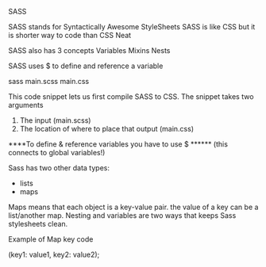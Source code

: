 SASS


SASS stands for Syntactically Awesome StyleSheets
SASS is like CSS but it is shorter way to code than CSS
Neat 

SASS also has 3 concepts
Variables
Mixins
Nests

SASS uses $ to define and reference a variable






sass main.scss main.css 

This code snippet lets us first compile SASS to CSS. The snippet takes two arguments 
1. The input (main.scss)
2. The location of where to place that output (main.css)





****To define & reference variables you have to use  $ ******   (this connects to global variables!)


Sass has two other data types: 
  - lists 
  - maps

Maps means that each object is a key-value pair. the value of a key can be a list/another map.
Nesting and variables are two ways that keeps Sass stylesheets clean. 

Example of Map key code

(key1: value1, key2: value2);






